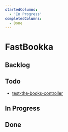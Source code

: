 ```yaml
---
startedColumns:
  - 'In Progress'
completedColumns:
  - Done
---
```


# FastBookka

## Backlog

## Todo

- [test-the-books-controller](tasks/test-the-books-controller.md)

## In Progress

## Done
